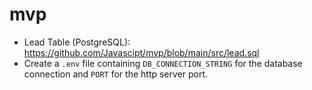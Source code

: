 # mvp

- Lead Table (PostgreSQL): https://github.com/Javascipt/mvp/blob/main/src/lead.sql
- Create a `.env` file containing `DB_CONNECTION_STRING` for the database connection and `PORT` for the http server port.
